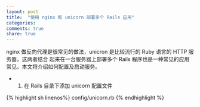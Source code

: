 ```yaml
---
layout: post
title:  "使用 nginx 和 unicorn 部署多个 Rails 应用"
categories:
comments: true
share: true
---
```

nginx 做反向代理是很常见的做法，unicron 是比较流行的 Ruby 语言的 HTTP 服务器，这两者结合
起来在一台服务器上部署多个 Rails 程序也是一种常见的应用常见。本文将介绍如何配置及启动服务。

- 1. 在 Rails 目录下添加 unicorn 配置文件

{% highlight sh linenos%}
config/unicorn.rb
{% endhighlight %}
